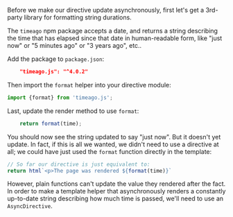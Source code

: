 Before we make our directive update asynchronously, first let's get a 3rd-party
library for formatting string durations.

The `timeago` npm package accepts a date, and returns a string describing the
time that has elapsed since that date in human-readable form, like "just now" or
"5 minutes ago" or "3 years ago", etc..

Add the package to `package.json`:

```json
    "timeago.js": "^4.0.2"
```

Then import the `format` helper into your directive module:

```ts
import {format} from 'timeago.js';
```

Last, update the render method to use `format`:

```ts
    return format(time);
```

You should now see the string updated to say "just now". But it doesn't yet
update. In fact, if this is all we wanted, we didn't need to use a directive at
all; we could have just used the `format` function directly in the template:

```ts
// So far our directive is just equivalent to:
return html`<p>The page was rendered ${format(time)}`
```

However, plain functions can't update the value they rendered after the fact. In
order to make a template helper that asynchronously renders a constantly
up-to-date string describing how much time is passed, we'll need to use an
`AsyncDirective`.

